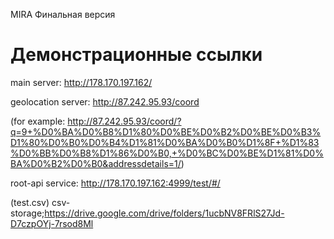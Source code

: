 MIRA
Финальная версия

# Демонстрационные ссылки
main server: http://178.170.197.162/

geolocation server: http://87.242.95.93/coord

(for example: http://87.242.95.93/coord/?q=9+%D0%BA%D0%B8%D1%80%D0%BE%D0%B2%D0%BE%D0%B3%D1%80%D0%B0%D0%B4%D1%81%D0%BA%D0%B0%D1%8F+%D1%83%D0%BB%D0%B8%D1%86%D0%B0,+%D0%BC%D0%BE%D1%81%D0%BA%D0%B2%D0%B0&addressdetails=1/)

root-api service: http://178.170.197.162:4999/test/#/ 

(test.csv)
csv-storage;https://drive.google.com/drive/folders/1ucbNV8FRlS27Jd-D7czpOYj-7rsod8Ml 
